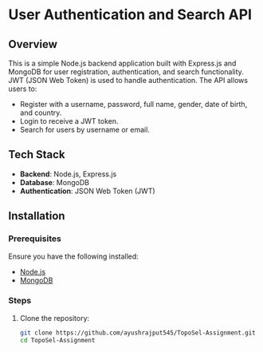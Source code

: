 # User Authentication and Search API

## Overview
This is a simple Node.js backend application built with Express.js and MongoDB for user registration, authentication, and search functionality. JWT (JSON Web Token) is used to handle authentication. The API allows users to:

- Register with a username, password, full name, gender, date of birth, and country.
- Login to receive a JWT token.
- Search for users by username or email.

## Tech Stack
- **Backend**: Node.js, Express.js
- **Database**: MongoDB
- **Authentication**: JSON Web Token (JWT)

## Installation
### Prerequisites
Ensure you have the following installed:
- [Node.js](https://nodejs.org/)
- [MongoDB](https://www.mongodb.com/)

### Steps
1. Clone the repository:
   ```sh
   git clone https://github.com/ayushrajput545/TopoSel-Assignment.git
   cd TopoSel-Assignment
